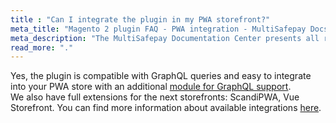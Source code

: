 ```yaml
---
title : "Can I integrate the plugin in my PWA storefront?"
meta_title: "Magento 2 plugin FAQ - PWA integration - MultiSafepay Docs"
meta_description: "The MultiSafepay Documentation Center presents all relevant information about our Plugins and API. You can also find support pages for payment methods, tools and general questions as well as the contact details of our Support and Integration Teams."
read_more: "."
---
```


Yes, the plugin is compatible with GraphQL queries and easy to integrate into your PWA store with an additional [module for GraphQL support](https://github.com/MultiSafepay/magento2-graphql).  
We also have full extensions for the next storefronts: ScandiPWA, Vue Storefront. You can find more information about available integrations [here](/integrations/pwa/). 